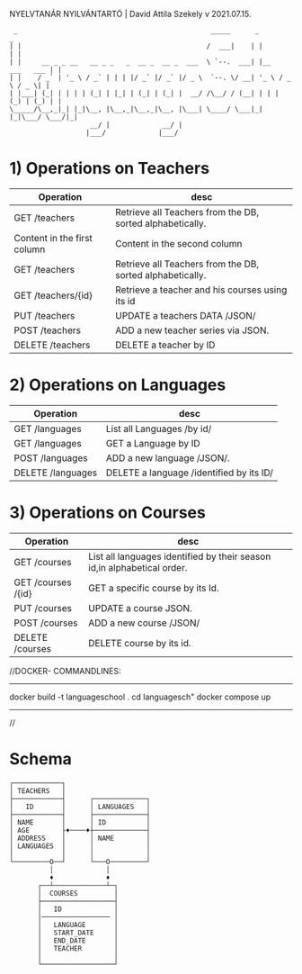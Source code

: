 
NYELVTANÁR NYILVÁNTARTÓ | David Attila Szekely
v 2021.07.15.

```
 _                                                _____      _                 _ 
| |                                              /  ___|    | |               | |
| |     __ _ _ __   __ _ _   _  __ _  __ _  ___  \ `--.  ___| |__   ___   ___ | |
| |    / _` | '_ \ / _` | | | |/ _` |/ _` |/ _ \  `--. \/ __| '_ \ / _ \ / _ \| |
| |___| (_| | | | | (_| | |_| | (_| | (_| |  __/ /\__/ / (__| | | | (_) | (_) | |
\_____/\__,_|_| |_|\__, |\__,_|\__,_|\__, |\___| \____/ \___|_| |_|\___/ \___/|_|
                    __/ |             __/ |                                      
                   |___/             |___/  
```

# 1)  Operations on Teachers

Operation   | desc
------------ | -------------
GET    /teachers  | Retrieve all Teachers from the DB, sorted alphabetically.
Content in the first column | Content in the second column
GET    /teachers 		 |  Retrieve all Teachers from the DB, sorted alphabetically.
GET    /teachers/{id}    |  Retrieve a teacher and his courses using its id
PUT    /teachers 		 |  UPDATE  a teachers DATA /JSON/
POST   /teachers 		 |  ADD a new teacher series via JSON.
DELETE /teachers 		 |  DELETE a teacher by ID


# 2)  Operations on Languages
Operation   | desc
------------ | -------------
GET    /languages 	|	   List all Languages /by id/
GET    /languages 	|	   GET a  Language by ID
POST   /languages 	|	   ADD a new language /JSON/.
DELETE /languages 	|	   DELETE a language /identified by its ID/

# 3)  Operations on Courses
Operation   | desc
------------ | -------------
GET    /courses	     |   List all languages identified by their season id,in alphabetical order.
GET    /courses	/{id}|	   GET a specific course by its Id.
PUT    /courses 	 |	   UPDATE a course JSON.
POST   /courses		 |      ADD a new course /JSON/
DELETE /courses 	 |      DELETE course by its id.

//DOCKER- COMMANDLINES:
________________________________
docker build -t languageschool .
cd languagesch"
docker compose up
________________________________
//

# Schema
```
┌────────────┐
│ TEACHERS   │
├────────────┤      ┌─────────────┐
│   ID       │      │ LANGUAGES   │
├────────────┤      ├─────────────┤
│ NAME       │      │ ID          │
│ AGE        ├♦────♦┼─────────────┤
│ ADDRESS    │      │ NAME        │
│ LANGUAGES  │      │             │
│            │      │             │
└─────────O──┘      └───O─────────┘
          │             │
          ♦             ♦
       ┌──┴─────────────┴─┐
       │  COURSES         │
       ├──────────────────┤
       │   ID             │
       │───────────────── │
       │   LANGUAGE       │
       │   START_DATE     │
       │   END_DATE       │
       │   TEACHER        │
       │                  │
       └──────────────────┘
 ``` 


